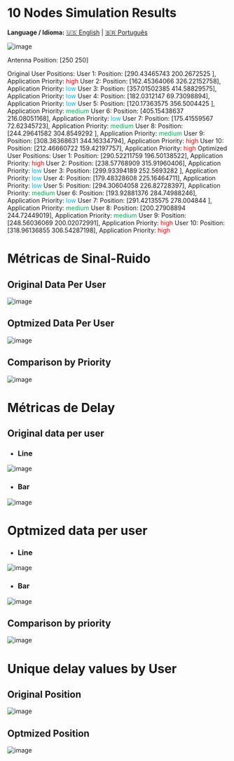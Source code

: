
# 10 Nodes Simulation Results

**Language / Idioma:** [🇺🇸 English](10node_results_ENG.md) | [🇧🇷 Português](10node_results.md)

![image](https://github.com/Hiarleyy/Ns-3-simulations/assets/111695591/05505141-9641-48a3-a8c6-7af2b5f93aff)

Antenna Position: [250 250]

Original User Positions:
User 1: Position: [290.43465743 200.2672525 ], Application Priority: <font color="#ff0000">high</font>
User 2: Position: [162.45364066 326.22152758], Application Priority: <font color="#00b0f0">low</font>
User 3: Position: [357.01502385 414.58829575], Application Priority: <font color="#00b0f0">low</font>
User 4: Position: [182.0312147   69.73098894], Application Priority: <font color="#00b0f0">low</font>
User 5: Position: [120.17363575 356.5004425 ], Application Priority: <font color="#00b050">medium</font>
User 6: Position: [405.15438637 216.08051168], Application Priority: <font color="#00b0f0">low</font>
User 7: Position: [175.41559567  72.62345723], Application Priority: <font color="#00b050">medium</font>
User 8: Position: [244.29641582 304.8549292 ], Application Priority: <font color="#00b050">medium</font>
User 9: Position: [308.36368631 344.16334794], Application Priority: <font color="#ff0000">high</font>
User 10: Position: [212.46660722 159.42197757], Application Priority: <font color="#ff0000">high</font>
Optimized User Positions:
User 1: Position: [290.52211759 196.50138522], Application Priority: <font color="#ff0000">high</font>
User 2: Position: [238.57768909 315.91960406], Application Priority: <font color="#00b0f0">low</font>
User 3: Position: [299.93394189 252.5693282 ], Application Priority: <font color="#00b0f0">low</font>
User 4: Position: [179.48328608 225.16464711], Application Priority: <font color="#00b0f0">low</font>
User 5: Position: [294.30604058 226.82728397], Application Priority: <font color="#00b050">medium</font>
User 6: Position: [193.92881376 284.74988246], Application Priority: <font color="#00b0f0">low</font>
User 7: Position: [291.42135575 278.004844  ], Application Priority: <font color="#00b050">medium</font>
User 8: Position: [200.27908894 244.72449019], Application Priority: <font color="#00b050">medium</font>
User 9: Position: [248.56036069 200.02072991], Application Priority: <font color="#ff0000">high</font>
User 10: Position: [318.96136855 306.54287198], Application Priority: <font color="#ff0000">high</font>


# Métricas de Sinal-Ruido

## Original Data Per User

![image](https://github.com/Hiarleyy/Ns-3-simulations/assets/111695591/86d1c816-9241-40db-ad69-9c1c7915611b)


## Optmized Data Per User

![image](https://github.com/Hiarleyy/Ns-3-simulations/assets/111695591/c0bb4107-b84f-45d5-a660-ab8cfc5314ea)

## Comparison by Priority

![image](https://github.com/Hiarleyy/Ns-3-simulations/assets/111695591/523dab66-1e41-43db-b6ca-e6f9426990f5)


# Métricas de Delay

## Original data per user 

- ### Line

![image](https://github.com/Hiarleyy/Ns-3-simulations/assets/111695591/c8b62508-f624-484e-a36b-c60f94ed4078)


- ### Bar

![image](https://github.com/Hiarleyy/Ns-3-simulations/assets/111695591/a6fadba8-a9c8-42a3-928e-810b1db3d3a3)


# Optmized data per user

- ### Line
![image](https://github.com/Hiarleyy/Ns-3-simulations/assets/111695591/2272e075-ef5c-47da-b399-a95c16a4538f)

- ### Bar
![image](https://github.com/Hiarleyy/Ns-3-simulations/assets/111695591/3e7baeee-6fb3-49d8-8e1e-436b929bbfa1)


## Comparison by priority

![image](https://github.com/Hiarleyy/Ns-3-simulations/assets/111695591/78471a76-8411-441f-a31a-ca6fc9b64c01)


# Unique delay values by User

## Original Position

![image](https://github.com/Hiarleyy/Ns-3-simulations/assets/111695591/cb1619fb-a987-42c6-a541-5edc85a82ec4)

## Optmized Position

![image](https://github.com/Hiarleyy/Ns-3-simulations/assets/111695591/cf3786a0-b548-471f-a23b-95b3a4db4025)

